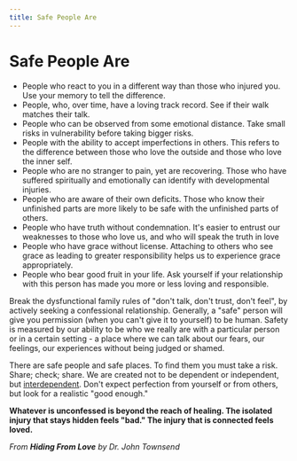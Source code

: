 ```yaml
---
title: Safe People Are
---
```

# Safe People Are

* People who react to you in a different way than those who injured you. Use your memory to tell the difference.
* People, who, over time, have a loving track record. See if their walk matches their talk.
* People who can be observed from some emotional distance. Take small risks in vulnerability before taking bigger risks.
* People with the ability to accept imperfections in others. This refers to the difference between those who love the outside and those who love the inner self.
* People who are no stranger to pain, yet are recovering. Those who have suffered spiritually and emotionally can identify with developmental injuries.
* People who are aware of their own deficits. Those who know their unfinished parts are more likely to be safe with the unfinished parts of others.
* People who have truth without condemnation. It's easier to entrust our weaknesses to those who love us, and who will speak the truth in love
* People who have grace without license. Attaching to others who see grace as leading to greater responsibility helps us to experience grace appropriately.
* People who bear good fruit in your life. Ask yourself if your relationship with this person has made you more or less loving and responsible. 

Break the dysfunctional family rules of "don't talk, don't trust, don't feel", by actively seeking a confessional relationship. Generally, a "safe" person will give you permission (when you can't give it to yourself) to be human. Safety is measured by our ability to be who we really are with a particular person or in a certain setting - a place where we can talk about our fears, our feelings, our experiences without being judged or shamed.

There are safe people and safe places. To find them you must take a risk. Share; check; share. We are created not to be dependent or independent, but <u>interdependent</u>. Don't expect perfection from yourself or from others, but look for a realistic "good enough."

**Whatever is unconfessed is beyond the reach of healing. The isolated injury that stays hidden feels "bad." The injury that is connected feels loved.**

*From **Hiding From Love** by Dr. John Townsend*

